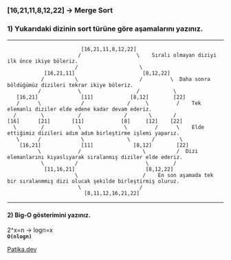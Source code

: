 ### [16,21,11,8,12,22] -> Merge Sort
### 1) Yukarıdaki dizinin sort türüne göre aşamalarını yazınız.                           
***   
                            [16,21,11,8,12,22]
                           /                  \    Sıralı olmayan diziyi ilk önce ikiye böleriz.
                          /                    \
                [16,21,11]                      [8,12,22]
               /          \                    /         \  Daha sonra böldüğümüz dizileri tekrar ikiye böleriz.
              /            \                  /           \
       [16,21]              [11]            [8,12]        [22]
       /      \             /              /     \         /    Tek elemanlı diziler elde edene kadar devam ederiz.
      /        \           /              /       \       /        
    [16]      [21]       [11]            [8]     [12]    [22]      
      \        /           \              \         /      \    Elde ettiğimiz dizileri adım adım birleştirme işlemi yaparız.
       \      /             \              \       /        \
        [16,21]             [11]             [8,12]        [22]
              \            /                    \          /  Dizi elemanlarını kıyaslıyarak sıralanmış diziler elde ederiz.
               \          /                      \        /
                [11,16,21]                       [8,12,22]
                          \                     /    En son aşamada tek bir sıralanmmış dizi olucak şekilde birleştirmiş oluruz. 
                           \                   / 
                             [8,11,12,16,21,22]
***                             
#### 2) Big-O gösterimini yazınız.
2^x=n -> logn=x  <br>
<b>```O(nlogn)``` <br></b>

[Patika.dev](https://app.patika.dev/kadergin)
